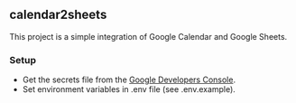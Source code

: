 ## calendar2sheets

This project is a simple integration of Google Calendar and Google Sheets.

### Setup

* Get the secrets file from the [Google Developers Console](https://console.cloud.google.com/).
* Set environment variables in .env file (see .env.example).